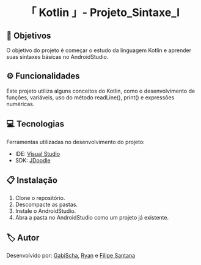 <h1 align="center">「 Kotlin 」- Projeto_Sintaxe_Ⅰ</h1>




<h2 id=objective>📌 Objetivos</h2>

O objetivo do projeto é começar o estudo da linguagem Kotlin e aprender suas sintaxes básicas no AndroidStudio.

<h2 id=features>⚙️ Funcionalidades </h2>

Este projeto utiliza alguns conceitos do Kotlin, como o desenvolvimento de funções, variáveis, uso do método readLine(), print() e expressões numéricas.

<h2 id=technology>💻 Tecnologias</h2>

Ferramentas utilizadas no desenvolvimento do projeto:

- IDE: <a href="https://visualstudio.microsoft.com/downloads/">Visual Studio</a>
- SDK: <a href="https://www.jdoodle.com/compile-kotlin-online">JDoodle</a>

<h2 id=installation>📋 Instalação</h2>

1. Clone o repositório.
2. Descompacte as pastas.
3. Instale o AndroidStudio.
4. Abra a pasta no AndroidStudio como um projeto já existente.

<h2 id=author>🏷️ Autor</h2>

Desenvolvido por: <a href="https://www.linkedin.com/in/gabrielaschaper/" target="_blank">GabiScha</a>, 
<a href="https://github.com/ferreiraryan" target="_blank">Ryan</a> e 
<a href="https://github.com/FilipeS4ntts" target="_blank">Filipe Santana</a>